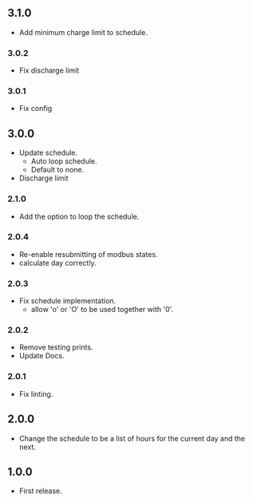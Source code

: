 <!-- https://developers.home-assistant.io/docs/add-ons/presentation#keeping-a-changelog -->

## 3.1.0

- Add minimum charge limit to schedule.

### 3.0.2

- Fix discharge limit

### 3.0.1

- Fix config

## 3.0.0

- Update schedule.
  - Auto loop schedule.
  - Default to none.
- Discharge limit

### 2.1.0

- Add the option to loop the schedule.

### 2.0.4

- Re-enable resubmitting of modbus states.
- calculate day correctly.

### 2.0.3

- Fix schedule implementation.
  - allow 'o' or 'O' to be used together with '0'.

### 2.0.2

- Remove testing prints.
- Update Docs.

### 2.0.1

- Fix linting.

## 2.0.0

- Change the schedule to be a list of hours for the current day and the next.

## 1.0.0

- First release.
